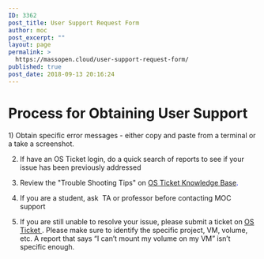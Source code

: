 ```yaml
---
ID: 3362
post_title: User Support Request Form
author: moc
post_excerpt: ""
layout: page
permalink: >
  https://massopen.cloud/user-support-request-form/
published: true
post_date: 2018-09-13 20:16:24
---
```

<h1>Process for Obtaining User Support</h1>
1) Obtain specific error messages - either copy and paste from a terminal or a take a screenshot.

2) If have an OS Ticket login, do a quick search of reports to see if your issue has been previously addressed

3) Review the "Trouble Shooting Tips" on <span style="color: #0000ff;"><a href="https://osticket.massopen.cloud/kb/index.php">OS Ticket Knowledge Base</a>.</span>

4) If you are a student, ask  TA or professor before contacting MOC support

5) If you are still unable to resolve your issue, please submit a ticket on <a href="https://osticket.massopen.cloud/index.php">OS Ticket <span style="color: #0000ff;"></span></a>. Please make sure to identify the specific project, VM, volume, etc. A report that says “I can’t mount my volume on my VM” isn’t specific enough.